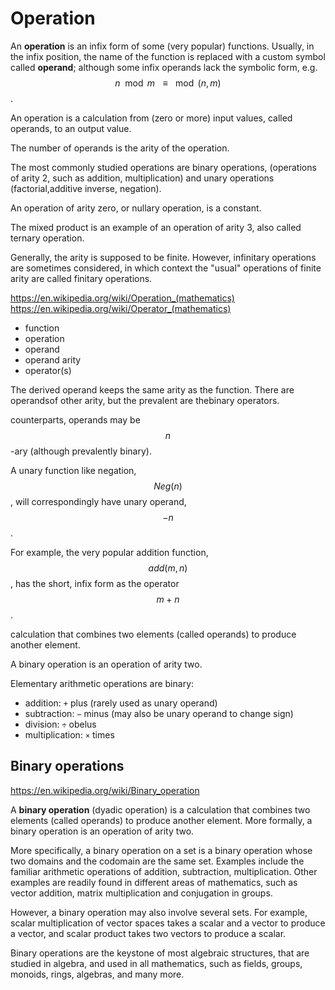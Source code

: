 # Operation

An **operation** is an infix form of some (very popular) functions. Usually, in the infix position, the name of the function is replaced with a custom symbol called **operand**; although some infix operands lack the symbolic form, e.g. $$n\mod m \ \ \equiv \mod(n,m)$$.

An operation is a calculation from (zero or more) input values, called operands, to an output value.

The number of operands is the arity of the operation.

The most commonly studied operations are binary operations, (operations of arity 2, such as addition, multiplication) and unary operations (factorial,additive inverse, negation).

An operation of arity zero, or nullary operation, is a constant.

The mixed product is an example of an operation of arity 3, also called ternary operation.

Generally, the arity is supposed to be finite. However, infinitary operations are sometimes considered, in which context the "usual" operations of finite arity are called finitary operations.


https://en.wikipedia.org/wiki/Operation_(mathematics)
https://en.wikipedia.org/wiki/Operator_(mathematics)

- function
- operation
- operand
- operand arity
- operator(s)



The derived operand keeps the same arity as the function. There are operandsof other arity, but the prevalent are thebinary operators.


counterparts, operands may be $$n$$-ary (although prevalently binary).

A unary function like negation, $$Neg(n)$$, will correspondingly have unary operand, $$-n$$. 

For example, the very popular addition function, $$add(m,n)$$, has the short, infix form as the operator $$m+n$$.


calculation that combines two elements (called operands) to produce another element.

A binary operation is an operation of arity two.

Elementary arithmetic operations are binary:
- addition: `+` plus (rarely used as unary operand)
- subtraction: `−` minus (may also be unary operand to change sign)
- division: `÷` obelus
- multiplication: `×` times



## Binary operations

https://en.wikipedia.org/wiki/Binary_operation

A **binary operation** (dyadic operation) is a calculation that combines two elements (called operands) to produce another element. More formally, a binary operation is an operation of arity two.

More specifically, a binary operation on a set is a binary operation whose two domains and the codomain are the same set. Examples include the familiar arithmetic operations of addition, subtraction, multiplication. Other examples are readily found in different areas of mathematics, such as vector addition, matrix multiplication and conjugation in groups.

However, a binary operation may also involve several sets. For example, scalar multiplication of vector spaces takes a scalar and a vector to produce a vector, and scalar product takes two vectors to produce a scalar.

Binary operations are the keystone of most algebraic structures, that are studied in algebra, and used in all mathematics, such as fields, groups, monoids, rings, algebras, and many more.
